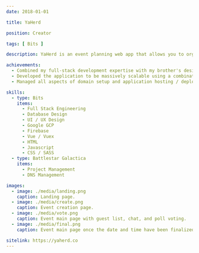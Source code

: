 ```yaml
---
date: 2018-01-01

title: YaHerd

position: Creator

tags: [ Bits ]

description: YaHerd is an event planning web app that allows you to organize your friends whether or not they have Facebook. I created it because many of my friends left Facebook over privacy concerns, leading to the absurd situation of texting them screenshots of upcoming Facebook events I was planning. With YaHerd you can have an attractive and streamlined event planning experience, no account necessary.

achievements:
  - Combined my full-stack development expertise with my brother's design / UX expertise to build the application from the ground up.
  - Developed the application to be massively scalable using a combination of cutting-edge server and cloud-based technologies.
  - Managed all aspects of domain setup and application hosting / deployment.

skills:
  - type: Bits
    items:
      - Full Stack Engineering
      - Database Design
      - UI / UX Design
      - Google GCP
      - Firebase
      - Vue / Vuex
      - HTML
      - Javascript
      - CSS / SASS
  - type: Battlestar Galactica
    items:
      - Project Management
      - DNS Management

images:
  - image: ./media/landing.png
    caption: Landing page.
  - image: ./media/create.png
    caption: Event creation page.
  - image: ./media/vote.png
    caption: Event main page with guest list, chat, and poll voting.
  - image: ./media/final.png
    caption: Event main page once the date and time have been finalized.

sitelink: https://yaherd.co
---
```

